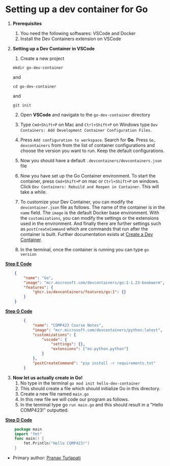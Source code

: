 # Setting up a dev container for Go

1. **Prerequisites**
    1. You need the following softwares: VSCode and Docker
    2. Install the Dev Containers extension on VSCode 

2. **Setting up a Dev Container in VSCode**
    1. Create a new project 
    ```
    mkdir go-dev-container
    ```
    and
    ```
    cd go-dev-container
    ```
    and 
    ```
    git init
    ```
    2. Open **VSCode** and navigate to the `go-dev-container` directory
    3. Type `Cmd+Shift+P` on Mac and `Ctrl+Shift+P` on Windows type `Dev Containers: Add Development Container Configuration Files`.
    4. Press `Add configuration to workspace`. Search for **Go**. Press `Go, devcontainers` from from the list of container configurations and choose the version you want to run. Keep the default configurations.
    5. Now you should have a default `.devcontainers/devcontainers.json` file



    6. Now you have set up the Go Container environment. To start the container, press `Cmd+Shift+P` on mac or `Ctrl+Shift+P` on windows. Click `Dev Containers: Rebuild and Reopen in Container`. This will take a while.
    7. To customize your Dev Container, you can modify the `devcontainer.json` file as follows. The name of the container is in the `name` field. The `image` is the default Docker base environment. With the `customizations`, you can modify the settings or the extensions used in the environment. And finally there are further settings such as `postCreateCommand` which are commands that run after the container is built. Further documentation exists at [Create a Dev Container](https://code.visualstudio.com/docs/devcontainers/create-dev-container).
    8. In the terminal, once the container is running you can type ```go version```

<ins>**Step E Code**</ins>
```json
    {
        "name": "Go",
        "image": "mcr.microsoft.com/devcontainers/go:1-1.23-bookworm",
        "features": {
            "ghcr.io/devcontainers/features/go:1": {}
        }
    }
```
<ins>**Step G Code**</ins>
```json
        {
            "name": "COMP423 Course Notes",
            "image": "mcr.microsoft.com/devcontainers/python:latest",
            "customizations": {
                "vscode": {
                    "settings": {},
                    "extensions": ["ms-python.python"]
                }
            },
            "postCreateCommand": "pip install -r requirements.txt"
        }
```
    
3. **Now let us actually create in Go!**
    1. No type in the terminal ```go mod init hello-dev-container```
    2. This should create a file which should initialize Go in this directory.
    3. Create a new file named `main.go`
    4. In this new file we will code our program as follows.
    5. In the terminal type go `run main.go` and this should result in a "Hello COMP423!" outputted.

<ins>**Step D Code**</ins>
```Go
    package main
    import "fmt"
    func main() {
        fmt.Println("Hello COMP423!")
    }
```




    


* Primary author: [Pranav Turlapati](https://github.com/pranavturlapati28)

